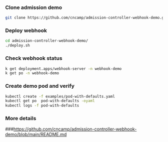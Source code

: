 ### Clone admission demo

```sh
git clone https://github.com/cncamp/admission-controller-webhook-demo.git
```

### Deploy webhook

```sh
cd admission-controller-webhook-demo/
./deploy.sh
```

### Check webhook status

```sh
k get deployment.apps/webhook-server -n webhook-demo
k get po -n webhook-demo
```

### Create demo pod and verify

```sh
kubectl create -f examples/pod-with-defaults.yaml
kubectl get po  pod-with-defaults -oyaml
kubectl logs -f pod-with-defaults
```

### More details

###https://github.com/cncamp/admission-controller-webhook-demo/blob/main/README.md
